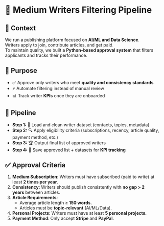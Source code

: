 # 📝 Medium Writers Filtering Pipeline

## 📌 Context
We run a publishing platform focused on **AI/ML and Data Science**.  
Writers apply to join, contribute articles, and get paid.  
To maintain quality, we built a **Python-based approval system** that filters applicants and tracks their performance.  

## 🎯 Purpose
- ✅ Approve only writers who meet **quality and consistency standards**  
- ⚡ Automate filtering instead of manual review  
- 📊 Track writer **KPIs** once they are onboarded  

## 🔄 Pipeline
- **Step 1:** 📂 Load and clean writer dataset (contacts, topics, metadata)  
- **Step 2:** 🔍 Apply eligibility criteria (subscriptions, recency, article quality, payment method, etc.)  
- **Step 3:** 🏆 Output final list of approved writers  
- **Step 4:** 💾 Save approved list + datasets for **KPI tracking**
   
## **✅ Approval Criteria**

1. **Medium Subscription**: Writers must have subscribed (paid to write) at least **2 times per year**.
2. **Consistency**: Writers should publish consistently with **no gap > 2 years** between articles.
3. **Article Requirements**:
    - Average article length ≥ **150 words**.
    - Articles must be **topic-relevant** (AI/ML/Data).
4. **Personal Projects**: Writers must have at least **5 personal projects**.
5. **Payment Method**: Only accept **Stripe** and **PayPal**.
